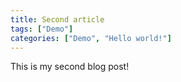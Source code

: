 ```yaml
---
title: Second article
tags: ["Demo"]
categories: ["Demo", "Hello world!"]
---
```


This is my second blog post!

